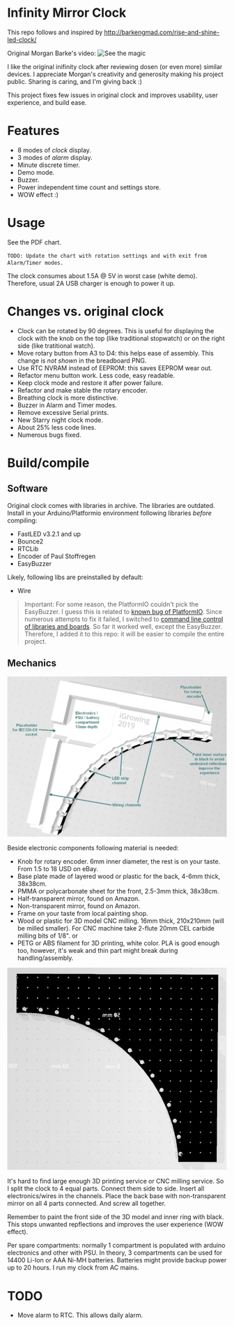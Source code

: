 # Infinity Mirror Clock

This repo follows and inspired by http://barkengmad.com/rise-and-shine-led-clock/

Original Morgan Barke's video:
![See the magic](https://youtu.be/YErWfe0aTiQ "Yoohoo!")

I like the original inifinity clock after reviewing dosen (or even more) similar devices. I appreciate Morgan's creativity and generosity making his project public. Sharing is caring, and I'm giving back :)

This project fixes few issues in original clock and improves usability, user experience, and build ease.

# Features
- 8 modes of _clock_ display.
- 3 modes of _alarm_ display.
- Minute discrete timer.
- Demo mode.
- Buzzer.
- Power independent time count and settings store.
- WOW effect :)

# Usage
See the PDF chart.
```
TODO: Update the chart with rotation settings and with exit from Alarm/Timer modes.
```

The clock consumes about 1.5A @ 5V in worst case (white demo). Therefore, usual 2A USB charger is enough to power it up.

# Changes vs. original clock
- Clock can be rotated by 90 degrees. This is useful for displaying the clock with the knob on the top (like traditional stopwatch) or on the right side (like tratitional watch).
- Move rotary button from A3 to D4: this helps ease of assembly. This change is *not shown* in the breadboard PNG.
- Use RTC NVRAM instead of EEPROM: this saves EEPROM wear out.
- Refactor menu button work. Less code, easy readable.
- Keep clock mode and restore it after power failure.
- Refactor and make stable the rotary encoder.
- Breathing clock is more distinctive.
- Buzzer in Alarm and Timer modes.
- Remove excessive Serial prints.
- New Starry night clock mode.
- About 25% less code lines.
- Numerous bugs fixed.

# Build/compile
## Software
Original clock comes with libraries in archive. The libraries are outdated. Install in your Arduino/Platformio environment following libraries _before_ compiling:
- FastLED v3.2.1 and up
- Bounce2
- RTCLib
- Encoder of Paul Stoffregen
- EasyBuzzer

Likely, following libs are preinstalled by default:
- Wire

> Important: For some reason, the PlatformIO couldn't pick the EasyBuzzer. I guess this is related to [known bug of PlatformIO](https://community.platformio.org/t/platformio-home-page-cant-open/2768). Since numerous attempts to fix it failed, I switched to [command line control of libraries and boards](https://docs.platformio.org/en/latest/userguide/lib/index.html). So far it worked well, except the EasyBuzzer. Therefore, I added it to this repo: it will be easier to compile the entire project.

## Mechanics
![Back side of 3D model](stl_back.jpg)

Beside electronic components following material is needed:
- Knob for rotary encoder. 6mm inner diameter, the rest is on your taste. From 1.5 to 18 USD on eBay.
- Base plate made of layered wood or plastic for the back, 4-6mm thick, 38x38cm.
- PMMA or polycarbonate sheet for the front, 2.5-3mm thick, 38x38cm.
- Half-transparent mirror, found on Amazon.
- Non-transparent mirror, found on Amazon.
- Frame on your taste from local painting shop.
- Wood or plastic for 3D model CNC milling. 16mm thick, 210x210mm (will be milled smaller). For CNC machine take 2-flute 20mm CEL carbide milling bits of 1/8".
or
- PETG or ABS filament for 3D printing, white color. PLA is good enough too, however, it's weak and thin part might break during handling/assembly.

![Front side of 3D model](stl_front.jpg)

It's hard to find large enough 3D printing service or CNC milling service. So I split the clock to 4 equal parts. Connect them side to side. Insert all electronics/wires in the channels. Place the back base with non-transparent mirror on all 4 parts connected. And screw all together.

Remember to paint the front side of the 3D model and inner ring with black. This stops unwanted repflections and improves the user experience (WOW effect).

Per spare compartments: normally 1 compartment is populated with arduino electronics and other with PSU. In theory, 3 compartments can be used for 14400 Li-Ion or AAA Ni-MH batteries. Batteries might provide backup power up to 20 hours. I run my clock from AC mains.

# TODO
- Move alarm to RTC. This allows daily alarm.
